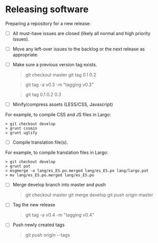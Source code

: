 # Releasing software

Preparing a repository for a new release:

- [ ] All must-have issues are closed (likely all normal and high priority issues).

- [ ] Move any left-over issues to the backlog or the next release as appropriate.

- [ ] Make sure a previous version tag exists.

    > git checkout master
    > git tag
    0.1
    0.2

    > git tag -a v0.3 -m "tagging v0.3"

    > git tag
    0.1
    0.2
    0.3

- [ ] Minify/compress assets (LESS/CSS, Javascript)

For example, to compile CSS and JS files in Largo:

    > git checkout develop
    > grunt cssmin
    > grunt uglify

- [ ] Compile translation file(s).

For example, to compile translation files in Largo:

    > git checkout develop
    > grunt pot
    > msgmerge -o lang/es_ES.po.merged lang/es_ES.po lang/largo.pot
    > mv lang/es_ES.po.merged lang/es_ES.po

- [ ] Merge develop branch into master and push

    > git checkout master
    > git merge develop
    > git push origin master

- [ ] Tag the new release

    > git tag -a v0.4 -m "tagging v0.4"

- [ ] Push newly created tags

    > git push origin --tags

